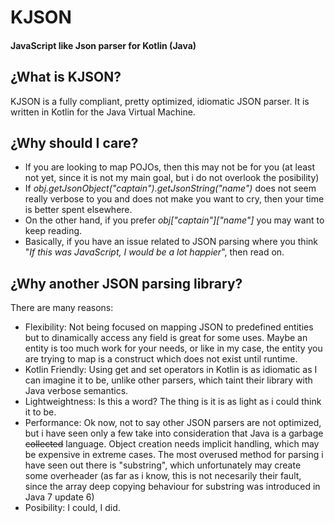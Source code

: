 # KJSON
#### JavaScript like Json parser for Kotlin (Java)

## ¿What is KJSON?
KJSON is a fully compliant, pretty optimized, idiomatic JSON parser. It is written in Kotlin for the Java Virtual Machine.

## ¿Why should I care?
- If you are looking to map POJOs, then this may not be for you (at least not yet, since it is not my main goal, but i do not overlook the posibility)
- If *obj.getJsonObject("captain").getJsonString("name")* does not seem really verbose to you and does not make you want to cry, then your time is better spent elsewhere.
- On the other hand, if you prefer *obj["captain"]["name"]* you may want to keep reading. 
- Basically, if you have an issue related to JSON parsing where you think "*If this was JavaScript, I would be a lot happier*", then read on.

## ¿Why another JSON parsing library?
There are many reasons:
* Flexibility: Not being focused on mapping JSON to predefined entities but to dinamically access any field is great for some uses. Maybe an entity is too much work for your needs, or like in my case, the entity you are trying to map is a construct which does not exist until runtime.
* Kotlin Friendly: Using get and set operators in Kotlin is as idiomatic as I can imagine it to be, unlike other parsers, which taint their library with Java verbose semantics.
* Lightweightness: Is this a word? The thing is it is as light as i could think it to be.
* Performance: Ok now, not to say other JSON parsers are not optimized, but i have seen only a few take into consideration that Java is a garbage ~~collected~~ language. Object creation needs implicit handling, which may be expensive in extreme cases. The most overused method for parsing i have seen out there is "substring", which unfortunately may create some overheader (as far as i know, this is not necesarily their fault, since the array deep copying behaviour for substring was introduced in Java 7 update 6)
* Posibility: I could, I did.